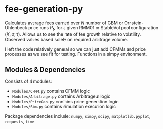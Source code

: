 # fee-generation-py

Calculates average fees earned over $N$ number of GBM or Ornstein-Uhlenbeck price runs $P_t$, for a given RMM01 or StableVol pool configuration $(K, \sigma, \tau)$. Allows us to see the rate of fee growth relative to volatility. Observed values based solely on required arbitrage volume.

I left the code relatively general so we can just add CFMMs and price processes as we see fit for testing. Functions in a simpy environment.


## Modules & Dependencies

Consists of 4 modules: 

- ``Modules/CFMM.py`` contains CFMM logic
- ``Modules/Arbitrage.py`` contains Arbitrageur logic
- ``Modules/PriceGen.py`` contains price generation logic
- ``Modules/Sim.py`` contains simulation execution logic

Package dependencies include: ``numpy``, ``simpy``, ``scipy``, ``matplotlib.pyplot``, ``requests``, ``time``
